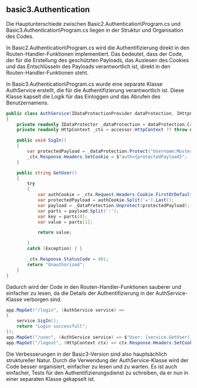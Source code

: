 ## basic3.Authentication 

Die Hauptunterschiede zwischen Basic2.Authentication\Program.cs und Basic3.Authentication\Program.cs liegen in der Struktur und Organisation des Codes.

In Basic2.Authentication\Program.cs wird die Authentifizierung direkt in den Routen-Handler-Funktionen implementiert. Das bedeutet, dass der Code, der für die Erstellung des geschützten Payloads, das Auslesen des Cookies und das Entschlüsseln des Payloads verantwortlich ist, direkt in den Routen-Handler-Funktionen steht.


In Basic3.Authentication\Program.cs wurde eine separate Klasse AuthService erstellt, die für die Authentifizierung verantwortlich ist. Diese Klasse kapselt die Logik für das Einloggen und das Abrufen des Benutzernamens. 

```csharp
public class AuthService(IDataProtectionProvider dataProtection, IHttpContextAccessor accessor)
{
    private readonly IDataProtector _dataProtection = dataProtection.CreateProtector("auth-cookie");
    private readonly HttpContext _ctx = accessor.HttpContext ?? throw new Exception("Login nicht möglich...");

    public void SigIn()
    {
        var protectedPayload = _dataProtection.Protect("Username:Musteruser");
        _ctx.Response.Headers.SetCookie = $"auth={protectedPayload}";
    }

    public string GetUser()
    {
        try
        {
            var authCookie = _ctx.Request.Headers.Cookie.FirstOrDefault(x => x.StartsWith("auth="));
            var protectedPayload = authCookie.Split('=').Last();
            var payload = _dataProtection.Unprotect(protectedPayload);
            var parts = payload.Split(':');
            var key = parts[0];
            var value = parts[1];

            return value;

        }
        catch (Exception) { }

        _ctx.Response.StatusCode = 401;
        return "Unauthorized";
    }
}
```

Dadurch wird der Code in den Routen-Handler-Funktionen sauberer und einfacher zu lesen, da die Details der Authentifizierung in der AuthService-Klasse verborgen sind.

```csharp
app.MapGet("/login", (AuthService service) =>
{
    service.SigIn();
    return "Login successfull";
});
app.MapGet("/user", (AuthService service) => $"User: {service.GetUser()}");
app.MapGet("/logout", (HttpContext ctx) => ctx.Response.Headers.SetCookie = "auth=; expires=Thu, 01 Jan 1970 00:00:00 GMT");
```

Die Verbesserungen in der Basic3-Version sind also hauptsächlich struktureller Natur. Durch die Verwendung der AuthService-Klasse wird der Code besser organisiert, einfacher zu lesen und zu warten. Es ist auch einfacher, Tests für den Authentifizierungsdienst zu schreiben, da er nun in einer separaten Klasse gekapselt ist.